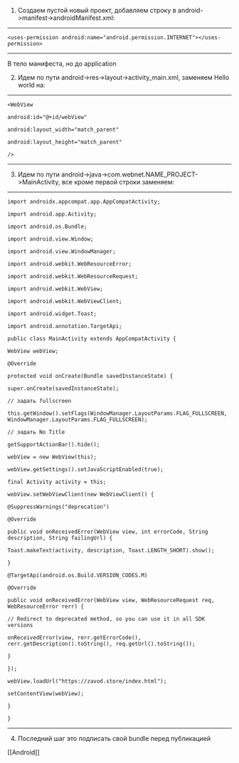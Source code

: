 1. Создаем пустой новый проект, добавляем строку в android->manifest->androidManifest.xml:

----------------------------------------------------------------------------------------------------------------

```<uses-permission android:name="android.permission.INTERNET"></uses-permission>```

----------------------------------------------------------------------------------------------------------------

В тело манифеста, но до application

2. Идем по пути android->res->layout->activity_main.xml, заменяем Hello world на:

----------------------------------------------------------------------------------------------------------------

```
<WebView

android:id="@+id/webView"

android:layout_width="match_parent"

android:layout_height="match_parent"

/>
```

----------------------------------------------------------------------------------------------------------------

3. Идем по пути android->java->com.webnet.NAME_PROJECT->MainActivity, все кроме первой строки заменяем:

----------------------------------------------------------------------------------------------------------------

```
import androidx.appcompat.app.AppCompatActivity;

import android.app.Activity;

import android.os.Bundle;

import android.view.Window;

import android.view.WindowManager;

import android.webkit.WebResourceError;

import android.webkit.WebResourceRequest;

import android.webkit.WebView;

import android.webkit.WebViewClient;

import android.widget.Toast;

import android.annotation.TargetApi;

public class MainActivity extends AppCompatActivity {

WebView webView;

@Override

protected void onCreate(Bundle savedInstanceState) {

super.onCreate(savedInstanceState);

// задать fullscreen

this.getWindow().setFlags(WindowManager.LayoutParams.FLAG_FULLSCREEN, WindowManager.LayoutParams.FLAG_FULLSCREEN);

// задать No Title

getSupportActionBar().hide();

webView = new WebView(this);

webView.getSettings().setJavaScriptEnabled(true);

final Activity activity = this;

webView.setWebViewClient(new WebViewClient() {

@SuppressWarnings("deprecation")

@Override

public void onReceivedError(WebView view, int errorCode, String description, String failingUrl) {

Toast.makeText(activity, description, Toast.LENGTH_SHORT).show();

}

@TargetApi(android.os.Build.VERSION_CODES.M)

@Override

public void onReceivedError(WebView view, WebResourceRequest req, WebResourceError rerr) {

// Redirect to deprecated method, so you can use it in all SDK versions

onReceivedError(view, rerr.getErrorCode(), rerr.getDescription().toString(), req.getUrl().toString());

}

});

webView.loadUrl("https://zavod.store/index.html");

setContentView(webView);

}

}
```

----------------------------------------------------------------------------------------------------------------

4. Последний шаг это подписать свой bundle перед публикацией

[[Android]]